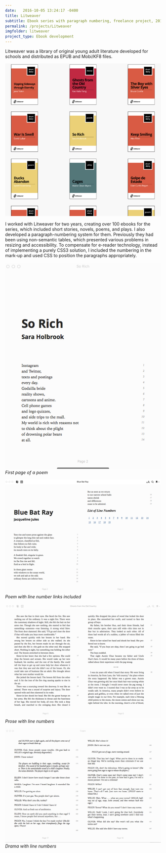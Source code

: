 ```yaml
---
date:   2016-10-05 13:24:17 -0400
title: Litweaver
subtitle: Ebook series with paragraph numbering, freelance project, 2014–2015
permalink: /projects/Litweaver
imgfolder: litweaver
project_type: Ebook development
---
```

Litweaver was a library of original young adult literature developed for schools and distributed as EPUB and Mobi/KF8 files.

![Selection of the Litweaver ebook library](../../img/litweaver/1-library.jpg)

I worked with Litweaver for two years, creating over 100 ebooks for the series, which included short stories, novels, poems, and plays. I also developed a paragraph-numbering system for them. Previously they had been using non-semantic tables, which presented various problems in resizing and accessibility. To compensate for e-reader technology, instead of implementing a purely CSS3 solution, I included the numbering in the mark-up and used CSS to position the paragraphs appropriately.

![First page of a poem](../../img/litweaver/2-poem-firstpage.jpg)
*First page of a poem*

![Poem with line-number back links included](../../img/litweaver/3-poem-spread.jpg)
*Poem with line number links included*

![Prose with line numbers](../../img/litweaver/4-prose-spread.jpg)
*Prose with line numbers*

![Drama with line numbers](../../img/litweaver/5-drama-spread.jpg)
*Drama with line numbers*